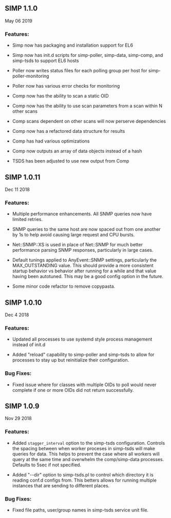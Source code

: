 ## SIMP 1.1.0
May 06 2019

### Features:

  * Simp now has packaging and installation support for EL6

  * Simp now has init.d scripts for simp-poller, simp-data, simp-comp, and simp-tsds to support EL6 hosts

  * Poller now writes status files for each polling group per host for simp-poller-monitoring

  * Poller now has various error checks for monitoring

  * Comp now has the ability to scan a static OID

  * Comp now has the ability to use scan parameters from a scan within N other scans

  * Comp scans dependent on other scans will now perserve dependencies

  * Comp now has a refactored data structure for results

  * Comp has had various optimizations

  * Comp now outputs an array of data objects instead of a hash

  * TSDS has been adjusted to use new output from Comp


## SIMP 1.0.11
Dec 11 2018

### Features:

 * Multiple performance enhancements. All SNMP queries now have limited retries.

 * SNMP queries to the same host are now spaced out from one another by 1s to help avoid causing large request and CPU bursts.

 * Net::SNMP::XS is used in place of Net::SNMP for much better performance parsing SNMP responses, particularly in large cases.

 * Default tunings applied to AnyEvent::SNMP settings, particularly the MAX_OUTSTANDING value. This should provide a more consistent
startup behavior vs behavior after running for a while and that value having been autotuned. This may be a good config option
in the future.

 * Some minor code refactor to remove copypasta.


## SIMP 1.0.10  
Dec 4 2018

### Features:

 * Updated all processes to use systemd style process management instead of init.d

 * Added "reload" capability to simp-poller and simp-tsds to allow for processes to stay up but reinitialize their configuration.

### Bug Fixes:
 
 * Fixed issue where for classes with multiple OIDs to poll would never complete if one or more OIDs did not return successfully.



## SIMP 1.0.9
Nov 29 2018

### Features:

 * Added `stagger_interval` option to the simp-tsds configuration. Controls the spacing between when worker proceses in simp-tsds will make queries for data. This helps to prevent the case where all workers will query at the same time and overwhelm the comp/simp-data processes. Defaults to 5sec if not specified.

 * Added "--dir" option to simp-tsds.pl to control which directory it is reading conf.d configs from. This betters allows for running multiple instances that are sending to different places.

### Bug Fixes:
 
 * Fixed file paths, user/group names in simp-tsds service unit file.

